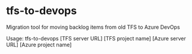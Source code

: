 # tfs-to-devops
Migration tool for moving backlog items from old TFS to Azure DevOps

Usage: tfs-to-devops [TFS server URL] [TFS project name] [Azure server URL] [Azure project name]
